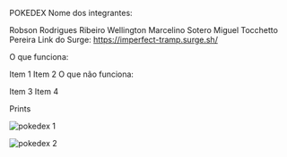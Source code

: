 POKEDEX
Nome dos integrantes:

Robson Rodrigues Ribeiro
Wellington Marcelino Sotero
Miguel Tocchetto Pereira
Link do Surge: https://imperfect-tramp.surge.sh/

O que funciona:

Item 1
Item 2
O que não funciona:

Item 3
Item 4

Prints

![pokedex 1](https://user-images.githubusercontent.com/93104710/165009828-ef347719-d0eb-41b3-a962-a8be03d5261b.JPG)

![pokedex 2](https://user-images.githubusercontent.com/93104710/165009834-5740ba38-e976-40b2-b4e4-6d6f2aa03058.JPG)